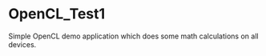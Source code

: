 OpenCL_Test1
============

Simple OpenCL demo application which does some math calculations on all devices.